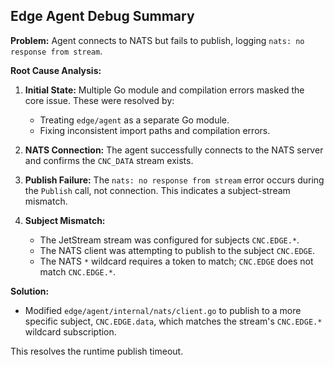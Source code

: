 ## Edge Agent Debug Summary

**Problem:** Agent connects to NATS but fails to publish, logging `nats: no response from stream`.

**Root Cause Analysis:**

1.  **Initial State:** Multiple Go module and compilation errors masked the core issue. These were resolved by:
    *   Treating `edge/agent` as a separate Go module.
    *   Fixing inconsistent import paths and compilation errors.

2.  **NATS Connection:** The agent successfully connects to the NATS server and confirms the `CNC_DATA` stream exists.

3.  **Publish Failure:** The `nats: no response from stream` error occurs during the `Publish` call, not connection. This indicates a subject-stream mismatch.

4.  **Subject Mismatch:**
    *   The JetStream stream was configured for subjects `CNC.EDGE.*`.
    *   The NATS client was attempting to publish to the subject `CNC.EDGE`.
    *   The NATS `*` wildcard requires a token to match; `CNC.EDGE` does not match `CNC.EDGE.*`.

**Solution:**

- Modified `edge/agent/internal/nats/client.go` to publish to a more specific subject, `CNC.EDGE.data`, which matches the stream's `CNC.EDGE.*` wildcard subscription.

This resolves the runtime publish timeout.

